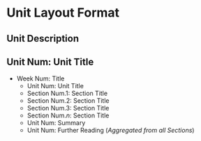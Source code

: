 # Unit Layout Format

## Unit Description



## Unit Num: Unit Title

* Week Num: Title
  * Unit Num: Unit Title
  * Section Num.1: Section Title
  * Section Num.2: Section Title
  * Section Num.3: Section Title
  * Section Num.*n*: Section Title
  * Unit Num: Summary
  * Unit Num: Further Reading (*Aggregated from all Sections*)
